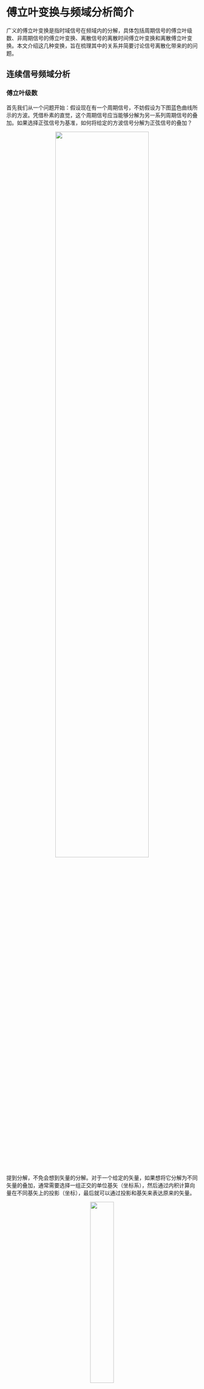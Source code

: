 # 傅立叶变换与频域分析简介


广义的傅立叶变换是指时域信号在频域内的分解，具体包括周期信号的傅立叶级数、非周期信号的傅立叶变换、离散信号的离散时间傅立叶变换和离散傅立叶变换。本文介绍这几种变换，旨在梳理其中的关系并简要讨论信号离散化带来的的问题。

<!--more-->


## 连续信号频域分析

### 傅立叶级数

首先我们从一个问题开始：假设现在有一个周期信号，不妨假设为下图蓝色曲线所示的方波。凭借朴素的直觉，这个周期信号应当能够分解为另一系列周期信号的叠加。如果选择正弦信号为基准，如何将给定的方波信号分解为正弦信号的叠加？


<div align=center>
    <img src=FourierSeries.png width=70% />
</div>


提到分解，不免会想到矢量的分解。对于一个给定的矢量，如果想将它分解为不同矢量的叠加，通常需要选择一组正交的单位基矢（坐标系），然后通过内积计算向量在不同基矢上的投影（坐标），最后就可以通过投影和基矢来表达原来的矢量。


<div align=center>
    <img src=vecProj.svg width=35% />
</div>


于是，我们可以类比地选择 $\cos n \omega_0 t$ 和 $\sin n \omega_0 t$ 为函数空间的基；矢量内积的相乘、相加运算类比过来就是相乘、积分，而由于是周期信号，因此积分区间只取一个周期即可；最后只要按照内积的定义计算相应的“坐标”即可知道各个正弦信号对应的幅值。这就是函数的 [正交投影]({{< ref "../orthogonalProjection/index.md" >}})。


{{< admonition note>}}
可以通过内积进行验证：倍频正弦（包括余弦）是在周期内是正交的，即任意两个相乘在周期内积分为零。实际上这样的正交基并不局限于正弦，由于傅立叶变换是基于正弦信号展开，故此处仅讨论正弦的情况。
{{< /admonition >}}


根据这个思路，实际上我们已经自己推导出了傅立叶变换，用公式表示为

- 综合公式

{{< math >}}$$
x(t) = \frac{a_0}{2} + \sum_{k=1}^{+\infty} \left(a_k \cos k\omega_0t + b_k \sin k\omega_0t\right)
$${{< /math >}}

- 分析公式

{{< math >}}$$
\left\{\begin{aligned}
    a_k &= \frac{2}{T} \int_T x(t) \cos k\omega_0t \,\mathrm{d}t \\
    b_k &= \frac{2}{T} \int_T x(t) \sin k\omega_0t \,\mathrm{d}t \\
\end{aligned}\right.
$${{< /math >}}


其中综合公式类比于矢量用基矢的表示，而分析公式则给出基矢的投影（坐标）。$T$ 为信号的周期，$\omega_0=\frac{1}{T}$ 是正弦的基频。虽然这些正弦函数相互正交，但是它们不是归一化的，因此分析公式中存在系数 $\frac{2}{T}$ 进行归一化。在这种表达中，频率索引 $k$ 非负，意味着频域是“单边”的，如果我们允许负频率的存在，并将相应的 $b_k$ 反号以与上式保持一致，就能得到更加统一的表达式：


{{< math >}}$$
x(t) =  \sum_{k=-\infty}^{+\infty} \left(a_k \cos k\omega_0t + b_k \sin k\omega_0t\right)
\quad \left\{\begin{aligned}
    a_k &= \frac{1}{T} \int_T x(t) \cos k\omega_0t \,\mathrm{d}t \\
    b_k &= \frac{1}{T} \int_T x(t) \sin k\omega_0t \,\mathrm{d}t \\
\end{aligned}\right.
$${{< /math >}}


但是这样还不足够简洁。进一步考虑欧拉公式将 $\mathrm{e}$ 的复指数分解成了正弦和余弦，如果采用这种表达，可以得到最漂亮的傅立叶级数（Fourier Series）表达式（注意 $\mathrm{e}$ 指数的符号）：


{{< math >}}$$
x(t) = \sum_{k=-\infty}^{+\infty} A_k \mathrm{e}^{\mathrm{j}k\omega_0t}  
\qquad
A_k = \frac{1}{T} \int_T x(t) \mathrm{e}^{-\mathrm{j}k\omega_0t}\,\mathrm{d}t
$${{< /math >}}


方波的傅立叶级数分解如下图所示。

<div align=center>
    <img src=FourierSeries.svg width=70% />
</div>

傅立叶级数存在收敛条件，实际上是约束信号真实存在，这里我不做过多解释，直接给出（后边的傅立叶变换也有相似的条件）：

- 在一个周期内信号绝对可积
- 不存在第二类间断点（无穷间断点、震荡间断点）


在开始下一部分之前，小结一下傅立叶级数的特点：

- 适用于连续、周期信号
- 频率间隔 $\Delta f = \frac{1}{T}$
- $A_k$ 共轭对称
- 时域周期对应频域离散




### 傅立叶变换

为了将傅立叶级数应用到非周期信号，只需要重新理解一下什么是非周期信号即可：非周期嘛，不就是周期无限大吗？将傅立叶变换的综合公式取极限，有


{{< math >}}$$
\begin{aligned}
    x(t) &= \sum_{k=-\infty}^{+\infty} A_k \mathrm{e}^{\mathrm{j}k\omega_0t}  \\
    &= \lim_{T \to \infty} \sum_{k=-\infty}^{+\infty} \frac{1}{T}\mathrm{e}^{\mathrm{j}k\omega_0t} 
    \underbrace{\int_{-\infty}^{+\infty} x(t) \mathrm{e}^{-\mathrm{j}k\omega_0t}\,\mathrm{d} t }_{X(\mathrm{j}\omega)} \\
    &= \lim_{\omega_0 \to 0} \sum_{k  = -\infty}^{+\infty} X(\mathrm{j}\omega) \mathrm{e}^{\mathrm{j}k\omega_0t} \omega_0  \\
    &= \int_{-\infty}^{+\infty} X(\mathrm{j}\omega)  \mathrm{e}^{\mathrm{j}\omega t}\, \mathrm{d}\omega
\end{aligned}
$${{< /math >}}


当周期 $T$ 趋于无穷大，基频 $\omega_0$ 就趋近于 $0$，离散频率 $k\omega_0$ 就变成了连续的频率 $\omega$。整理上式就可以得到非周期信号的傅立叶变换（Fourier Transform）：


{{< math >}}$$
x(t) = \frac{1}{2\pi} \int_{-\infty}^{+\infty} X(\mathrm{j}\omega) \mathrm{e}^{\mathrm{j}\omega t}\,\mathrm{d}\omega 
\qquad
X(\mathrm{j}\omega) = \int_{-\infty}^{+\infty} x(t) \mathrm{e}^{-\mathrm{j}\omega t}\,\mathrm{d}t 
$${{< /math >}}


下图给出了傅立叶变换的示意，其具有以下基本性质：

- $X(\mathrm{j}\omega)$ 共轭对称
- 时域非周期对应于频域连续

<div align=center>
    <img src=FourierTransform.svg width=70% />
</div>


至此，我们得到了两个非常重要的定性的结论：周期对应离散，非周期对应连续。实际上这个结论是“对称”的。例如在后面我们会讨论到，如果时域是离散的，那么频域就是周期的。




### 两者的统一


现在我们有了傅立叶级数用于处理连续的周期信号，还有傅立叶变换处理连续的非周期信号。然而，无论是数学“抽象归纳”的思想，或者逻辑上傅立叶变换是傅立叶级数的延拓，我们都希望这两者能够在表达上统一。为此，引入狄拉克函数，用 $\delta (t)$ 表示。它是一个广义函数，形式上可以定义为单位阶跃函数 $u(t)$ 的导数：


{{< math >}}$$
u(t) = \left\{\begin{array}{cl}
            0 & t < 0 \\
            1 & t > 0
        \end{array}\right.
        \quad \rightarrow \quad
        \delta (t) := \frac{\mathrm{d}}{\mathrm{d}t} u(t) = \left\{\begin{array}{cl}
            \infty & t = 0 \\
            0 & t \ne 0
        \end{array}\right. 
$${{< /math >}}


狄拉克函数有以下两个重要性质，将在后面的讨论中使用：

- 采样性质：$\int f(t) \delta (t-t_0) \mathrm{d} t = \int f(t_0) \delta (t-t_0)  \mathrm{d} t = f(t_0)$
- 卷积性质：$f(t) \ast \delta (t-t_0) = \int f(\tau) \delta (t-t_0-\tau)  \mathrm{d} \tau = f(t-t_0)$


根据上面的采样性质，傅立叶级数可以以傅立叶变换的形式统一表示为

{{< math >}}$$
\begin{gathered}
        X(\mathrm{j}\omega) = \sum_{k=-\infty}^{+\infty}  2 \pi A_k \delta (\omega - k\omega_0)\\
        \frac{1}{2\pi} \int_{-\infty}^{+\infty} X(\mathrm{j}\omega) \mathrm{e}^{\mathrm{j}\omega t}\,\mathrm{d}\omega 
        \Leftrightarrow  \sum_{k=-\infty}^{+\infty} A_k \mathrm{e}^{\mathrm{j}k\omega_0t}  
\end{gathered}
$${{< /math >}}


{{< admonition note>}}
需要注意的是，这种表述方法常用于分析频谱。对于实际的周期信号，还是应当使用傅里叶级数计算系数，然后改写成狄拉克函数。直接依据傅立叶变换计算会得到无穷大，无法获知狄拉克函数的系数。

正弦函数利用傅立叶变换得到的无穷大可以作为狄拉克函数的另一种定义方法。
{{< /admonition >}}



## 离散信号频域分析


### 时域采样与频率混叠

为了将连续信号离散化，可以采用冲击串进行采样，冲击串用狄拉克函数表达为

{{< math >}}$$
p(t) = \sum_{n=-\infty}^{+\infty} \delta (t - n T_s) 
$${{< /math >}}

<div align=center>
    <img src=sample.svg width=50% />
</div>

代入傅立叶变换的表达式，进一步可以整理出离散时间傅立叶变换（Discrete-Time Fourier Transform）：

{{< math >}}$$
x(n) = \frac{1}{2\pi} \int_{2\pi} X(\mathrm{e}^{\mathrm{j}\omega}) \mathrm{e}^{\mathrm{j}\omega n}\,\mathrm{d}\omega 
            \qquad
            X(\mathrm{e}^{\mathrm{j}\omega}) = \sum_{n=-\infty}^{+\infty} x(n) \mathrm{e}^{-\mathrm{j}\omega n}    
$${{< /math >}}

应当注意，上式中的 $\omega$ 是数字频率，它被采样率 $f_s$ 归一化，是数字信号处理的常用方式。对于实际频率为 $f$ 的信号，其对应的数字频率为 $\omega = 2 \pi \frac{f}{f_s}$ 。


采样会引入一个非常重要的效应：频谱混叠。在对此进行解释之前，两个小结论需要读者自行证明：

- 时域乘积对应频域卷积
- 时域冲击串的频谱也是冲击串，且频域冲击间隔为采样率。

根据这两个结论，我们可以从下图直观地感受到频谱混叠的含义：首先，第一个图中的三角形假设为原连续信号的频谱，冲击串为采样函数的频谱；当进行采样，时域相乘，频域卷积。根据前面提到狄拉克函数的卷积性质，实际上是将原来的频谱按照采样率为间隔进行复制粘贴，如第二个图所示；如果原信号的带宽过大，复制粘贴之后的频谱重叠，合成之后的频谱就会发生改变，如第三个图所示，这就是所谓的频谱混叠。

<div align=center>
    <img src=aliasing.svg width=70% />
</div>


可见，要想避免混叠，信号的带宽不应当超过采样率的一半。对于实际数据，如果混叠来自高频噪声，可以使用滤波器进行滤除，相应的滤波器称为抗混叠滤波器；如果是由于信号的频率较大，那么应当适当提高采样率。



### 有限窗长与频率泄露


除了频谱混叠，由于实际采样的时间有限，还会有频率泄露的效应。为了说明这个问题，定义一个窗函数，其在采样持续时间内为正值，否则为零。最常见的窗函数就是矩形窗，如下图所示


<div align=center>
    <img src=window.svg width=50% />
</div>


同样，时域上信号与窗函数相乘，频域表现为原信号的频谱与窗函数频谱做卷积，这会在一定程度上影响原信号的频谱，使采样后的结果存在误差。这也是通常我们说谱估计而不是谱计算的原因。


一般情况下，窗函数具有如下图所示的频谱特征：其具有一个主瓣和多个旁瓣。为了好理解，假设原始信号就是正弦，那么与窗函数相乘之后的频谱的形状与窗函数的频谱相同（但中心频率点不同）。显然，窗函数的主瓣宽度会影响单频信号的频率分辨率，而旁瓣则容易产生出“误解”，错误地认为存在对应频率点的信号。

<div align=center>
    <img src=window-function.svg width=40% />
</div>


由于采样总是有限时常，窗函数引入的频率泄露无法避免。为了尽可能减小这个效应，可以使用非矩形窗如汗宁窗、海明窗等，它们通常表现为窗的两端小，中间大。具体可以在 MATLAB 中使用 `hann` 等函数查看。


### 频域采样与栅栏效应

至此我们已经分析了时域离散的情况，距离使用计算机计算之差最后一步：频域离散化。前面讨论了离散化是冲击串相乘，时域离散对应着频域周期延拓。反过来，频域离散对应这时域周期延拓，如下图所示，为了避免利用采样后的频谱恢复时域数据时发生混叠，频率间隔应当不大于采样时长的倒数。

<div align=center>
    <img src=freqDiscrete.svg width=70% />
</div>

取 $\Delta f = \frac{1}{T}$ 时，恰好不发生混叠，频域样本点数与时域数据点数相同。此时有离散傅立叶变换（Discrete Fourier Transform）

{{< math >}}$$
x(n) = \frac{1}{N} \sum_{k=0}^{N-1} X(k) \mathrm{e}^{\mathrm{j} 2\pi\frac{k}{N} n} 
            \qquad
            X(k) = \sum_{n=0}^{N-1} x(n) \mathrm{e}^{-\mathrm{j} 2\pi\frac{k}{N} n}
$${{< /math >}}


此时，频域离散，得到的频谱都是离散的点，似乎是通过栅栏在进行观察，因此叫做栅栏效应。


### 频率分辨率与计算分辨率

最后，对两个概念进行梳理

- 离散时间傅立叶变换中能够分辨的最小频率间隔 $f_{\rm res} = \frac{1}{T}$
- 离散傅立叶变换的频率间隔（栅栏效应）$\Delta f = \frac{f_s}{N}$

两个概念可以用下面的图粗糙地进行示意。

<div align=center>
    <img src=freqs-resolution.svg width=70% />
</div>


在大多数情况下，两个概念并不需要进行区分，这是有 $\Delta f = \frac{f_s}{N} = \frac{1}{N T_s} = \frac{1}{T} = f_{\rm res}$ 。快速傅立叶变化的算法得到的频率点数与时域样本点数相同，可以在时域数据后补若干 $0$ 增加计算点数，从而改善计算分辨率。但是这种补 $0$ 的操作并不影响离散时间傅立叶变换，因此不会改变实际的频率分辨率。


此外，通常的频域采样是为了确保采样后的数据能够根据逆变换公式反演出时域数据，如果只关注频域特性，对频域采样不会具有太高的要求。例如 [LPSD 功率谱估计]({{< ref "../lpsd/index.md" >}}) 就采用了非均匀的频域采样。


## 参考资料

1. Alan V. Oppenheim 等, 刘树棠译. 信号与系统. 第二版. 电子工业出版社. 2014.
2. 程佩清. 数字信号处理. 第四版. 清华大学出版社. 2013.

